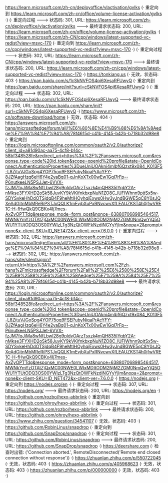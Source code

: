 https://learn.microsoft.com/zh-cn/deployoffice/vlactivation/gvlks (· 重定向到 https://learn.microsoft.com/zh-cn/office/volume-license-activation/gvlks ·)
(· 重定向过程 ---> 状态码: 301, URL: https://learn.microsoft.com/zh-cn/deployoffice/vlactivation/gvlks ---> 最终请求状态码: 200, URL: https://learn.microsoft.com/zh-cn/office/volume-license-activation/gvlks ·)
https://learn.microsoft.com/zh-CN/cpp/windows/latest-supported-vc-redist?view=msvc-170 (· 重定向到 https://learn.microsoft.com/zh-cn/cpp/windows/latest-supported-vc-redist?view=msvc-170 ·)
(· 重定向过程 ---> 状态码: 302, URL: https://learn.microsoft.com/zh-CN/cpp/windows/latest-supported-vc-redist?view=msvc-170 ---> 最终请求状态码: 200, URL: https://learn.microsoft.com/zh-cn/cpp/windows/latest-supported-vc-redist?view=msvc-170 ·)
https://tonkiang.us (· 无效，状态码: 403 ·)
https://pan.baidu.com/s/1cSkNVFOS4pi6XesaRFUwyQ (· 重定向到 https://pan.baidu.com/share/init?surl=cSkNVFOS4pi6XesaRFUwyQ ·)
(· 重定向过程 ---> 状态码: 302, URL: https://pan.baidu.com/s/1cSkNVFOS4pi6XesaRFUwyQ ---> 最终请求状态码: 200, URL: https://pan.baidu.com/share/init?surl=cSkNVFOS4pi6XesaRFUwyQ ·)
https://www.microsoft.com/zh-cn/software-download/home (· 无效，状态码: 404 ·)
https://answers.microsoft.com/zh-hans/microsoftedge/forum/all/%E6%80%8E%E4%B9%88%E6%8A%8Aedge%E7%9A%84%E7%94%A8/78f4615d-c41b-4145-b42b-b718b32d98e8 (· 重定向到 https://login.microsoftonline.com/common/oauth2/v2.0/authorize?client_id=a81d90ac-aa75-4cf8-b14c-58bf348528fe&redirect_uri=https%3A%2F%2Fanswers.microsoft.com&response_type=code%20id_token&scope=openid%20profile&state=OpenIdConnect.AuthenticationProperties%3DueUniUOAkni4mlbf6Qzxt9x084_K013F5-L8ZituVJGoSpg4YOP75oq9FSEPubyNiqaPrAcYFY-8JZfAagHzq6eH6Y4e2yaBq01-qJnKoXTx00wEw1GqI7rFp--P6nutkeeLN5PSJJet-6VVX-fzJM7fqJiMa8wNfLbwI28g9pldvOArzTsxzk4mQH835IYqbY2A-nMkse3FYXHD2oSk58JuvKY9kVKifnkbxpNuN1ZO8C_lUFIWhnn9pjtSx5w-SDYSvkeHhDdOTSjdqB4F9heMtIHOyhqjExws0Hw3yJndBGWE5qC8Y0sJQXeAdGitnMbMReRiPSTJxQQLK1mEvjbXuPxRNvcwvXfLEAUZKST4h0jfwVRE1C-H-fHwQkQ9CBKx4Ij7mes-AxZyOPTTdg&response_mode=form_post&nonce=638807068985464517.MWNkYmYzOTAtZjQxMC00NWE0LWIxMDItODM2NjM2ZGM0NmQwYjQ5OWU1YTUtODQ3OS00YWIzLTg3NzQtOWFkNzdiNGYyYjlm&nopa=2&prompt=none&x-client-SKU=ID_NET472&x-client-ver=7.6.0.0 ·)
(· 重定向过程 ---> 状态码: 302, URL: https://answers.microsoft.com/zh-hans/microsoftedge/forum/all/%E6%80%8E%E4%B9%88%E6%8A%8Aedge%E7%9A%84%E7%94%A8/78f4615d-c41b-4145-b42b-b718b32d98e8 ---> 状态码: 302, URL: https://answers.microsoft.com/zh-hans/site/silentsignin?returnUrl=https%3A%2F%2Fanswers.microsoft.com%2Fzh-hans%2Fmicrosoftedge%2Fforum%2Fall%2F%25E6%2580%258E%25E4%25B9%2588%25E6%258A%258Aedge%25E7%259A%2584%25E7%2594%25A8%2F78f4615d-c41b-4145-b42b-b718b32d98e8 ---> 最终请求状态码: 200, URL: https://login.microsoftonline.com/common/oauth2/v2.0/authorize?client_id=a81d90ac-aa75-4cf8-b14c-58bf348528fe&redirect_uri=https%3A%2F%2Fanswers.microsoft.com&response_type=code%20id_token&scope=openid%20profile&state=OpenIdConnect.AuthenticationProperties%3DueUniUOAkni4mlbf6Qzxt9x084_K013F5-L8ZituVJGoSpg4YOP75oq9FSEPubyNiqaPrAcYFY-8JZfAagHzq6eH6Y4e2yaBq01-qJnKoXTx00wEw1GqI7rFp--P6nutkeeLN5PSJJet-6VVX-fzJM7fqJiMa8wNfLbwI28g9pldvOArzTsxzk4mQH835IYqbY2A-nMkse3FYXHD2oSk58JuvKY9kVKifnkbxpNuN1ZO8C_lUFIWhnn9pjtSx5w-SDYSvkeHhDdOTSjdqB4F9heMtIHOyhqjExws0Hw3yJndBGWE5qC8Y0sJQXeAdGitnMbMReRiPSTJxQQLK1mEvjbXuPxRNvcwvXfLEAUZKST4h0jfwVRE1C-H-fHwQkQ9CBKx4Ij7mes-AxZyOPTTdg&response_mode=form_post&nonce=638807068985464517.MWNkYmYzOTAtZjQxMC00NWE0LWIxMDItODM2NjM2ZGM0NmQwYjQ5OWU1YTUtODQ3OS00YWIzLTg3NzQtOWFkNzdiNGYyYjlm&nopa=2&prompt=none&x-client-SKU=ID_NET472&x-client-ver=7.6.0.0 ·)
https://nodejs.org (· 重定向到 https://nodejs.org/en ·)
(· 重定向过程 ---> 状态码: 307, URL: https://nodejs.org/ ---> 最终请求状态码: 200, URL: https://nodejs.org/en ·)
https://github.com/rozbo/hexo-abbrlink (· 重定向到 https://github.com/ohroy/hexo-abbrlink ·)
(· 重定向过程 ---> 状态码: 301, URL: https://github.com/rozbo/hexo-abbrlink ---> 最终请求状态码: 200, URL: https://github.com/ohroy/hexo-abbrlink ·)
https://www.zhihu.com/question/34541107 (· 无效，状态码: 403 ·)
https://github.com/RobinLinus/snapdrop (· 重定向到 https://github.com/SnapDrop/snapdrop ·)
(· 重定向过程 ---> 状态码: 301, URL: https://github.com/RobinLinus/snapdrop ---> 最终请求状态码: 200, URL: https://github.com/SnapDrop/snapdrop ·)
https://deershare.com (· 检查时出错: ('Connection aborted.', RemoteDisconnected('Remote end closed connection without response')) ·)
https://zhuanlan.zhihu.com/p/550722045 (· 无效，状态码: 403 ·)
https://zhuanlan.zhihu.com/p/405968623 (· 无效，状态码: 403 ·)
https://zhuanlan.zhihu.com/p/000000000 (· 无效，状态码: 403 ·)
